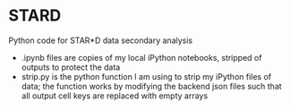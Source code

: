 # STARD
Python code for STAR*D data secondary analysis
* .ipynb files are copies of my local iPython notebooks, stripped of outputs to protect the data
* strip.py is the python function I am using to strip my iPython files of data; the function works by modifying the backend json files such that all output cell keys are replaced with empty arrays
